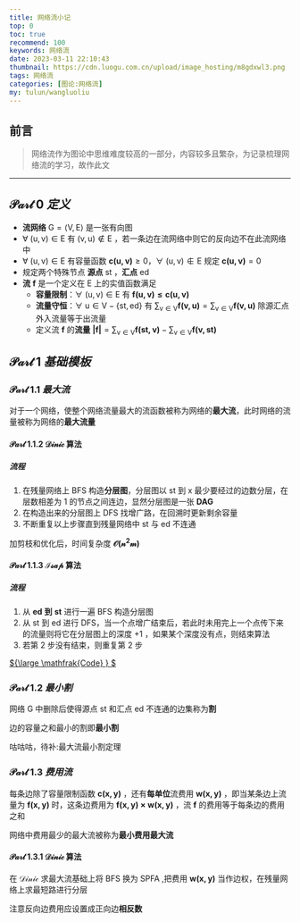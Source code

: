 ```yaml
---
title: 网络流小记
top: 0
toc: true
recommend: 100 
keywords: 网络流
date: 2023-03-11 22:10:43
thumbnail: https://cdn.luogu.com.cn/upload/image_hosting/m8gdxwl3.png
tags: 网络流
categories: [图论:网络流]
my: tulun/wangluoliu
---
```


## 前言

> 网络流作为图论中思维难度较高的一部分，内容较多且繁杂，为记录梳理网络流的学习，故作此文

---

## $\mathcal{Part\ 0}\ 定义$

* **流网络** $\mathrm{G=\left \langle V,E \right \rangle}$ 是一张有向图
* $\mathrm{ \forall\ (u,v)\in E\ 有\ (v,u)\notin E}$ ，若一条边在流网络中则它的反向边不在此流网络中
* $\mathrm{\forall\ (u,v) \in E \ }$有容量函数$\mathrm{\ \mathbf{c(u,v)}\ge 0}$，$\mathrm{\forall\ (u,v) \notin E \ 规定\ \mathbf{c(u,v)}= 0}$
* 规定两个特殊节点 **源点** $\mathrm{st}$ ，**汇点** $\mathrm{ed}$
* **流** $\mathbf{f}$ 是一个定义在 $\mathrm{E}$ 上的实值函数满足
  * **容量限制**：$\mathrm{\forall\ (u,v)\in E\ 有\ \mathbf{f(u,v)\le c(u,v)}}$
  * **流量守恒**：$\mathrm{\forall\ u\in V-\left \{st,ed\right \}\ 有\ \sum_{v\in V}\mathbf{f(v,u)} =\sum_{v\in V}\mathbf{f(v,u)}}$ 除源汇点外入流量等于出流量
  * 定义流 $\mathbf{f}$ 的**流量** $\mathbf{\left | f \right | }=\mathrm{\sum_{v\in V}\mathbf{f(st,v)}-\sum_{v\in V}\mathbf{f(v,st)}}$

## $\mathcal{Part\ 1}\ 基础模板$

### $\mathcal{Part\ 1.1}\ 最大流$

对于一个网络，使整个网络流量最大的流函数被称为网络的**最大流**，此时网络的流量被称为网络的**最大流量**

#### $\mathcal{Part\ 1.1.2}\ \mathcal{Dinic}$ 算法

##### 流程

1. 在残量网络上 $\mathsf{BFS}$ 构造**分层图**，分层图以 $\text{st}$ 到 $\text{x}$ 最少要经过的边数分层，在层数相差为 $1$ 的节点之间连边，显然分层图是一张 **$\text{DAG}$**
2. 在构造出来的分层图上 $\mathsf{DFS}$ 找增广路，在回溯时更新剩余容量
3. 不断重复以上步骤直到残量网络中 $\text{st}$ 与 $\text{ed}$ 不连通

加剪枝和优化后，时间复杂度 **$\mathcal{O(n^2m)}$**

#### $\mathcal{Part\ 1.1.3}\ \mathcal{Isap}$ 算法

##### 流程

1. 从 **$\text{ed}$** **到** **$\text{st}$** 进行一遍 $\mathsf{BFS}$ 构造分层图
2. 从 $\text{st}$ 到 $\text{ed}$ 进行 $\mathsf{DFS}$，当一个点增广结束后，若此时未用完上一个点传下来的流量则将它在分层图上的深度 $+1$ ，如果某个深度没有点，则结束算法
3. 若第 $2$ 步没有结束，则重复第 $2$ 步

[${\large \mathfrak{Code} } $](https://github.com/linhanpi/code/blob/main/code/%E5%9B%BE%E8%AE%BA/%E7%BD%91%E7%BB%9C%E6%B5%81/%E6%9C%80%E5%A4%A7%E6%B5%81/%E3%80%8C%E6%A8%A1%E6%9D%BF%E3%80%8D_ISAP.cpp)

### $\mathcal{Part\ 1.2}\ 最小割$

网络 $\mathrm{G}$ 中删除后使得源点 $\mathrm{st}$ 和汇点 $\mathrm{ed}$ 不连通的边集称为**割**

边的容量之和最小的割即**最小割**

咕咕咕，待补:最大流最小割定理

### $\mathcal{Part\ 1.3}\ 费用流$

每条边除了容量限制函数 $\mathbf{c(x,y)}$ ，还有**每单位**流费用 $\mathbf{w(x,y)}$ ，即当某条边上流量为 $\mathbf{f(x,y)}$ 时，这条边费用为 $\mathbf{f(x,y)\times w(x,y)}$ ，流 $\mathbf{f}$ 的费用等于每条边的费用之和

网络中费用最少的最大流被称为**最小费用最大流**

#### $\mathcal{Part\ 1.3.1}\ \mathcal{Dinic}$ 算法

在 $\mathcal{Dinic}$ 求最大流基础上将 $\mathsf{BFS}$ 换为 $\mathsf{SPFA}$ ,把费用 $\mathbf{w(x,y)}$ 当作边权，在残量网络上求最短路进行分层

注意反向边费用应设置成正向边**相反数**
